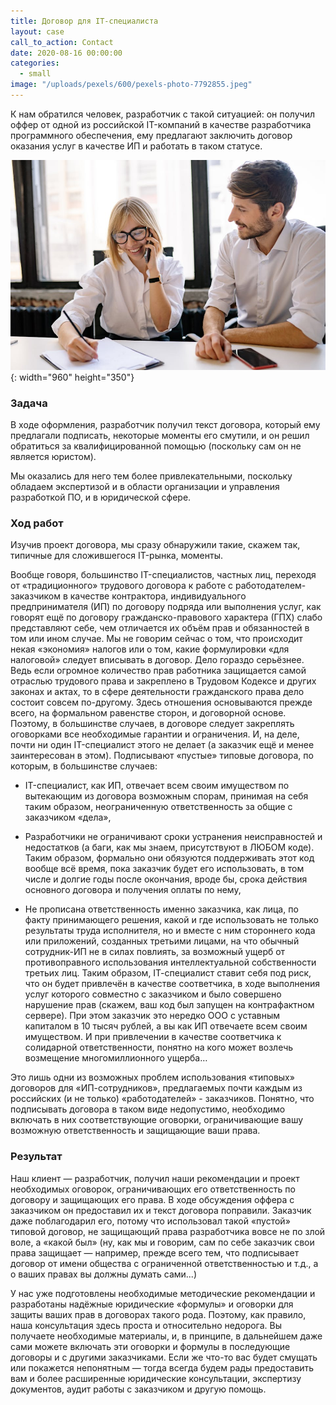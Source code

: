 ```yaml
---
title: Договор для IT-специалиста
layout: case
call_to_action: Contact
date: 2020-08-16 00:00:00
categories:
  - small
image: "/uploads/pexels/600/pexels-photo-7792855.jpeg"
---
```


К нам обратился человек, разработчик с такой ситуацией: он получил оффер от одной из российской IT-компаний в качестве разработчика программного обеспечения, ему предлагают заключить договор оказания услуг в качестве ИП и работать в таком статусе.

![](/uploads/pexels/960/pexels-photo-7792855.jpeg){: width="960" height="350"}

### Задача

В ходе оформления, разработчик получил текст договора, который ему предлагали подписать, некоторые моменты его смутили, и он решил обратиться за квалифицированной помощью (поскольку сам он не является юристом).

Мы оказались для него тем более привлекательными, поскольку обладаем экспертизой и в области организации и управления разработкой ПО, и в юридической сфере.

### Ход работ

Изучив проект договора, мы сразу обнаружили такие, скажем так, типичные для сложившегося IT-рынка, моменты.

Вообще говоря, большинство IT-специалистов, частных лиц, переходя от «традиционного» трудового договора к работе с работодателем-заказчиком в качестве контрактора, индивидуального предпринимателя (ИП) по договору подряда или выполнения услуг, как говорят ещё по договору гражданско-правового характера (ГПХ) слабо представляют себе, чем отличается их объём прав и обязанностей в том или ином случае. Мы не говорим сейчас о том, что происходит некая «экономия» налогов или о том, какие формулировки «для налоговой» следует вписывать в договор. Дело гораздо серьёзнее. Ведь если огромное количество прав работника защищается самой отраслью трудового права и закреплено в Трудовом Кодексе и других законах и актах, то в сфере деятельности гражданского права дело состоит совсем по-другому. Здесь отношения основываются прежде всего, на формальном равенстве сторон, и договорной основе. Поэтому, в большинстве случаев, в договоре следует закреплять оговорками все необходимые гарантии и ограничения. И, на деле, почти ни один IT-специалист этого не делает (а заказчик ещё и менее заинтересован в этом). Подписывают «пустые» типовые договора, по которым, в большинстве случаев:

* IT-специалист, как ИП, отвечает всем своим имуществом по вытекающим из договора возможным спорам, принимая на себя таким образом, неограниченную ответственность за общие с заказчиком «дела»,

* Разработчики не ограничивают сроки устранения неисправностей и недостатков (а баги, как мы знаем, присутствуют в ЛЮБОМ коде). Таким образом, формально они обязуются поддерживать этот код вообще всё время, пока заказчик будет его использовать, в том числе и долгие годы после окончания, вроде бы, срока действия основного договора и получения оплаты по нему,

* Не прописана ответственность именно заказчика, как лица, по факту принимающего решения, какой и где использовать не только результаты труда исполнителя, но и вместе с ним стороннего кода или приложений, созданных третьими лицами, на что обычный сотрудник-ИП не в силах повлиять, за возможный ущерб от противоправного использования интеллектуальной собственности третьих лиц. Таким образом, IT-cпециалист ставит себя под риск, что он будет привлечён в качестве соответчика, в ходе выполнения услуг которого совместно с заказчиком и было совершено нарушение прав (скажем, ваш код был запущен на контрафактном сервере). При этом заказчик это нередко ООО с уставным капиталом в 10 тысяч рублей, а вы как ИП отвечаете всем своим имуществом. И при привлечении в качестве соответчика к солидарной ответственности, понятно на кого может возлечь возмещение многомиллионного ущерба…

Это лишь одни из возможных проблем использования «типовых» договоров для «ИП-сотрудников», предлагаемых почти каждым из российских (и не только) «работодателей» - заказчиков. Понятно, что подписывать договора в таком виде недопустимо, необходимо включать в них соответствующие оговорки, ограничивающие вашу возможную ответственность и защищающие ваши права. 

### Результат

Наш клиент — разработчик, получил наши рекомендации и проект необходимых оговорок, ограничивающих его ответственность по договору и защищающих его права. В ходе обсуждения оффера с заказчиком он предоставил их и текст договора поправили. Заказчик даже поблагодарил его, потому что использовал такой «пустой» типовой договор, не защищающий права разработчика вовсе не по злой воле, а «какой был» (ну, как мы и говорим, сам по себе заказчик свои права защищает — например, прежде всего тем, что подписывает договор от имени общества с ограниченной ответственностью и т.д., а о ваших правах вы должны думать сами...)

У нас уже подготовлены необходимые методические рекомендации и разработаны надёжные юридические «формулы» и оговорки для защиты ваших прав в договорах такого рода. Поэтому, как правило, наша консультация здесь проста и относительно недорога. Вы получаете необходимые материалы, и, в принципе, в дальнейшем даже сами можете включать эти оговорки и формулы в последующие договоры и с другими заказчиками. Если же что-то вас будет смущать или покажется непонятным — тогда всегда будем рады предоставить вам и более расширенные юридические консультации, экспертизу документов, аудит работы с заказчиком и другую помощь.